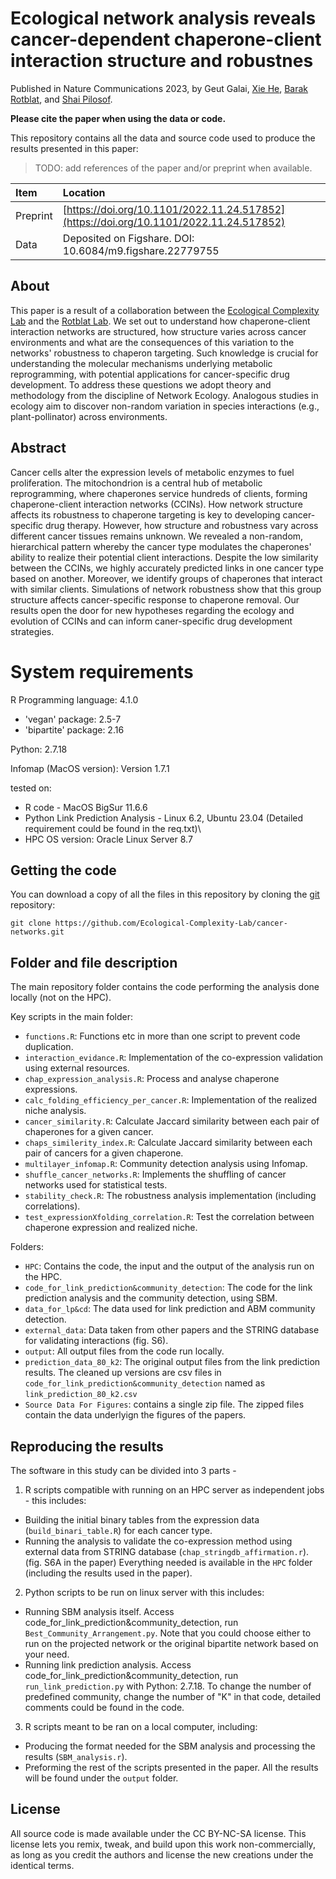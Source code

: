 
# Ecological network analysis reveals cancer-dependent chaperone-client interaction structure and robustnes
Published in Nature Communications 2023, by Geut Galai, [Xie He](https://sites.google.com/view/xie-he/about-me), [Barak Rotblat](https://barakrotblat.wixsite.com/rotblatlab),
and [Shai Pilosof](https://lifewp.bgu.ac.il/wp/pilos/).

**Please cite the paper when using the data or code.**

This repository contains all the data and source code used to produce the results
presented in this paper:

> TODO: add references of the paper and/or preprint when available.

|Item  | Location |
|:-|:-----|
| Preprint | [https://doi.org/10.1101/2022.11.24.517852](https://doi.org/10.1101/2022.11.24.517852) |
| Data | Deposited on Figshare. DOI: 10.6084/m9.figshare.22779755 |

## About

This paper is a result of a collaboration between the [Ecological Complexity Lab](https://lifewp.bgu.ac.il/wp/pilos/) and the [Rotblat Lab](https://barakrotblat.wixsite.com/rotblatlab). We set out to understand how chaperone-client interaction networks are structured, how structure varies across cancer environments and what are the consequences of this variation to the networks' robustness to chaperon targeting. Such knowledge is crucial for understanding the molecular mechanisms underlying metabolic reprogramming, with potential applications for cancer-specific drug development. To address these questions we adopt theory and methodology from the discipline of Network Ecology. Analogous studies in ecology aim to discover non-random variation in species interactions (e.g., plant-pollinator) across environments.


## Abstract

Cancer cells alter the expression levels of metabolic enzymes to fuel proliferation. The mitochondrion is a central hub of metabolic reprogramming, where chaperones service hundreds of clients, forming chaperone-client interaction networks (CCINs). How network structure affects its robustness to chaperone targeting is key to developing cancer-specific drug therapy. However, how structure and robustness vary across different cancer tissues remains unknown. We revealed a non-random, hierarchical pattern whereby the cancer type modulates the chaperones' ability to realize their potential client interactions. Despite the low similarity between the CCINs, we highly accurately predicted links in one cancer type based on another. Moreover, we identify groups of chaperones that interact with similar clients. Simulations of network robustness show that this group structure affects cancer-specific response to chaperone removal. Our results open the door for new hypotheses regarding the ecology and evolution of CCINs and can inform caner-specific drug development strategies.


# System requirements
R Programming language: 4.1.0
- 'vegan' package: 2.5-7
- 'bipartite' package: 2.16

Python: 2.7.18 

Infomap (MacOS version): Version 1.7.1

tested on:
- R code - MacOS BigSur 11.6.6
- Python Link Prediction Analysis - Linux 6.2, Ubuntu 23.04 (Detailed requirement could be found in the req.txt)\
- HPC OS version: Oracle Linux Server 8.7 

## Getting the code

You can download a copy of all the files in this repository by cloning the
[git](https://git-scm.com/) repository:

    git clone https://github.com/Ecological-Complexity-Lab/cancer-networks.git

## Folder and file description

The main repository folder contains the code performing the analysis done locally (not on the HPC).

Key scripts in the main folder:

* `functions.R`: Functions etc in more than one script to prevent code duplication.
* `interaction_evidance.R`: Implementation of the co-expression validation using external resources.
* `chap_expression_analysis.R`: Process and analyse chaperone expressions.
* `calc_folding_efficiency_per_cancer.R`: Implementation of the realized niche analysis.
* `cancer_similarity.R`: Calculate Jaccard similarity between each pair of chaperones for a given cancer.
* `chaps_similerity_index.R`: Calculate Jaccard similarity between each pair of cancers for a given chaperone.
* `multilayer_infomap.R`: Community detection analysis using Infomap.
* `shuffle_cancer_networks.R`: Implements the shuffling of cancer networks used for statistical tests.
* `stability_check.R`: The robustness analysis implementation (including correlations).
* `test_expressionXfolding_correlation.R`: Test the correlation between chaperone expression and realized niche.


Folders:
* `HPC`: Contains the code, the input and the output of the analysis run on the HPC.
* `code_for_link_prediction&community_detection`: The code for the link prediction analysis and the community detection, using SBM.
* `data_for_lp&cd`: The data used for link prediction and ABM community detection.
* `external_data`: Data taken from other papers and the STRING database for validating interactions (fig. S6).
* `output`: All output files from the code run locally.
* `prediction_data_80_k2`: The original output files from the link prediction results. The cleaned up versions are csv files in `code_for_link_prediction&community_detection` named as `link_prediction_80_k2.csv`
* `Source Data For Figures`: contains a single zip file. The zipped files contain the data underlyign the figures of the papers.


## Reproducing the results

The software in this study can be divided into 3 parts -

1. R scripts compatible with running on an HPC server as independent jobs - this includes:
* Building the initial binary tables from the expression data (`build_binari_table.R`) for each cancer type.
* Running the analysis to validate the co-expression method using external data from STRING database (`chap_stringdb_affirmation.r`). (fig. S6A in the paper)
Everything needed is available in the `HPC` folder (including the results used in the paper).

2. Python scripts to be run on linux server with this includes:
* Running SBM analysis itself. Access code_for_link_prediction&community_detection, run `Best_Community_Arrangement.py`. Note that you could choose either to run on the projected network or the original bipartite network based on your need. 
* Running link prediction analysis. Access code_for_link_prediction&community_detection, run `run_link_prediction.py` with Python: 2.7.18. To change the number of predefined community, change the number of "K" in that code, detailed comments could be found in the code.

3. R scripts meant to be ran on a local computer, including:
* Producing the format needed for the SBM analysis and processing the results (`SBM_analysis.r`).
* Preforming the rest of the scripts presented in the paper.
All the results will be found under the `output` folder.


## License

All source code is made available under the CC BY-NC-SA license. This license lets you remix, tweak, and build upon this work non-commercially, as long as you credit the authors and license the new creations under the identical terms.
